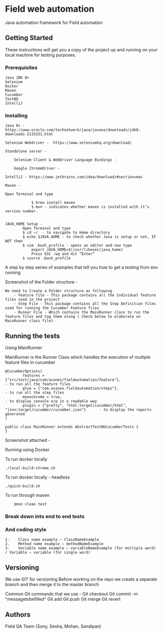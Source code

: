 # Field web automation

Java automation framework for Field automation

## Getting Started

These instructions will get you a copy of the project up and running on your local machine for testing purposes. 

### Prerequisites
```
Java JDK 8+ 
Selenium
Docker 
Maven
Cucumber
TestNG
IntelliJ
```

### Installing
```
Java 8+ - https://www.oracle.com/technetwork/java/javase/downloads/jdk8-downloads-2133151.html

Selenium Webdriver -  https://www.seleniumhq.org/download/ 

Standalone server -

    Selenium Client & WebDriver Language Bindings - 
    
	Google ChromeDriver - 
	
IntelliJ - https://www.jetbrains.com/idea/download/#section=mac 

Maven - 

Open Terminal and type 

            $ brew install maven
            $ mvn - indicates whether maven is installed with it’s version number.		


JAVA_HOME Setup - 
		Open Terminal and type 
		$ cd ~/  - to navigate to Home directory
		$ echo $JAVA_HOME - to check whether Java is setup or not, IF NOT then
		$ vim .bash_profile - opens an editor and now type
			export JAVA_HOME=$(/usr/libexec/java_home)
			Press ESC :wq and Hit “Enter”
		$ source .bash_profile
```		
A step by step series of examples that tell you how to get a testing from env running

Screenshot of the Folder structure - 



```
We need to Create a Folder structure as following
	- Feature file - This package contains all the individual feature files used in the project
	- Step File - This package contains all the Step Definition files used for running the Cucumber Feature files 
	- Runner File - Which contains the MainRunner class to run the feature files and tag them along ( Check below to elaborate on MainRunner class file) 
```


## Running the tests

Using MainRunner 

MainRunner is the Runner Class which handles the execution of multiple feature files in cucumber

```
@CucumberOptions(
        features = {"src/test/java/com/aconex/fieldautomation/feature"},                            - to run all the feature files
        glue = {"com.aconex.fieldautomation/steps"},                      							- to run all the step files
        monochrome = true,														                    - to display console o/p in a readable way
        plugin = {"pretty", "html:target/cucumber/html", "json:target/cucumber/cucumber.json"}      - to display the reports generated 
)

public class MainRunner extends AbstractTestNGCucumberTests {
}
```
Screenshot attached - 

Running using Docker


To run docker locally


```
./local-build-chrome.sh

```


To run docker locally - headless


```
./quick-build.sh

```

To run through maven 

```
    $mvn clean test
```
### Break down into end to end tests


### And coding style


```
1.    Class name example – ClassNameExample
2.    Method name example – methodNameExample
3.    Variable name example – variableNameExample (for multiple word) / Variable – variable (for single word)
```

## Versioning

We use GIT for versioning 
Before working on the repo we create a separate branch and then merge it to the master branch

Common Git commands that we use - 
Git checkout <branchname> 
Git commit -m "messagetobefilled"
Git add <filename>
Git push <branchname>
Git merge 
Git revert <commitid> 

## Authors

Field QA Team (Sony, Sesha, Mohan, Sandipan) 